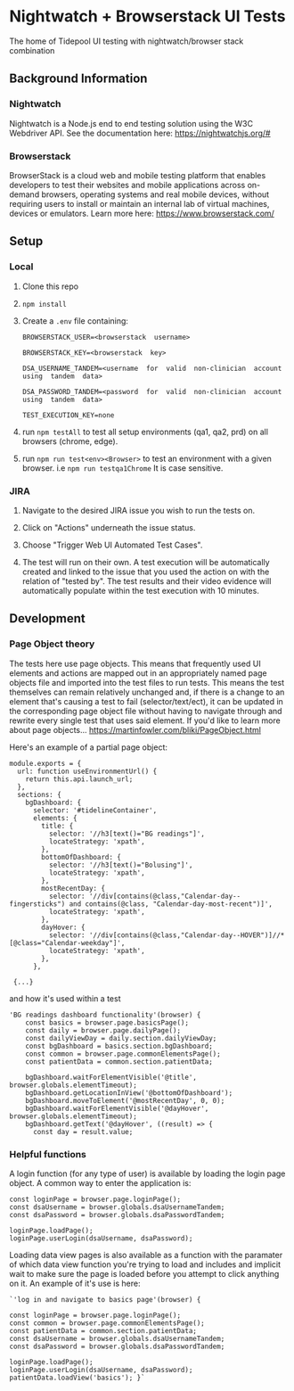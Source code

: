 
# Nightwatch + Browserstack UI Tests
The home of Tidepool UI testing with nightwatch/browser stack combination

## Background Information
### Nightwatch
Nightwatch is a Node.js end to end testing solution using the W3C Webdriver API. See the documentation here: https://nightwatchjs.org/#

### Browserstack
BrowserStack is a cloud web and mobile testing platform that enables developers to test their websites and mobile applications across on-demand browsers, operating systems and real mobile devices, without requiring users to install or maintain an internal lab of virtual machines, devices or emulators. Learn more here: https://www.browserstack.com/

## Setup
### Local

 1. Clone this repo

 2.  `npm install`

 3. Create a `.env` file containing:
 
    ```
    BROWSERSTACK_USER=<browserstack  username>
    
    BROWSERSTACK_KEY=<browserstack  key>
    
    DSA_USERNAME_TANDEM=<username  for  valid  non-clinician  account  using  tandem  data>
    
    DSA_PASSWORD_TANDEM=<password  for  valid  non-clinician  account  using  tandem  data>
    
    TEST_EXECUTION_KEY=none
    ```

4. run `npm testAll` to test all setup environments (qa1, qa2, prd) on all browsers (chrome, edge).

5. run `npm run test<env><Browser>` to test an environment with a given browser. i.e `npm run testqa1Chrome` It is case sensitive.

  

### JIRA
1. Navigate to the desired JIRA issue you wish to run the tests on.

2. Click on "Actions" underneath the issue status.

3. Choose "Trigger Web UI Automated Test Cases".

4. The test will run on their own. A test execution will be automatically created and linked to the issue that you used the action on with the relation of "tested by". The test results and their video evidence will automatically populate within the test execution with 10 minutes.

  

## Development
### Page Object theory
The tests here use page objects. This means that frequently used UI elements and actions are mapped out in an appropriately named page objects file and imported into the test files to run tests. This means the test themselves can remain relatively unchanged and, if there is a change to an element that's causing a test to fail (selector/text/ect), it can be updated in the corresponding page object file without having to navigate through and rewrite every single test that uses said element. If you'd like to learn more about page objects... https://martinfowler.com/bliki/PageObject.html

Here's an example of a partial page object:
```
module.exports = {
  url: function useEnvironmentUrl() {
    return this.api.launch_url;
  },
  sections: {
    bgDashboard: {
      selector: '#tidelineContainer',
      elements: {
        title: {
          selector: '//h3[text()="BG readings"]',
          locateStrategy: 'xpath',
        },
        bottomOfDashboard: {
          selector: '//h3[text()="Bolusing"]',
          locateStrategy: 'xpath',
        },
        mostRecentDay: {
          selector: '//div[contains(@class,"Calendar-day--fingersticks") and contains(@class, "Calendar-day-most-recent")]',
          locateStrategy: 'xpath',
        },
        dayHover: {
          selector: '//div[contains(@class,"Calendar-day--HOVER")]//*[@class="Calendar-weekday"]',
          locateStrategy: 'xpath',
        },
      },
   
 {...}
```
and how it's used within a test
```
'BG readings dashboard functionality'(browser) {
    const basics = browser.page.basicsPage();
    const daily = browser.page.dailyPage();
    const dailyViewDay = daily.section.dailyViewDay;
    const bgDashboard = basics.section.bgDashboard;
    const common = browser.page.commonElementsPage();
    const patientData = common.section.patientData;
    
    bgDashboard.waitForElementVisible('@title', browser.globals.elementTimeout);
    bgDashboard.getLocationInView('@bottomOfDashboard');
    bgDashboard.moveToElement('@mostRecentDay', 0, 0);
    bgDashboard.waitForElementVisible('@dayHover', browser.globals.elementTimeout);
    bgDashboard.getText('@dayHover', ((result) => {
      const day = result.value;
```
### Helpful functions
A login function (for any type of user) is available by loading the login page object. A common way to enter the application is:

```
const loginPage = browser.page.loginPage();
const dsaUsername = browser.globals.dsaUsernameTandem;
const dsaPassword = browser.globals.dsaPasswordTandem;

loginPage.loadPage();
loginPage.userLogin(dsaUsername, dsaPassword);
```
  

Loading data view pages is also available as a function with the paramater of which data view function you're trying to load and includes and implicit wait to make sure the page is loaded before you attempt to click anything on it. An example of it's use is here:
```
`'log in and navigate to basics page'(browser) {

const loginPage = browser.page.loginPage();
const common = browser.page.commonElementsPage();
const patientData = common.section.patientData;
const dsaUsername = browser.globals.dsaUsernameTandem;
const dsaPassword = browser.globals.dsaPasswordTandem;

loginPage.loadPage();
loginPage.userLogin(dsaUsername, dsaPassword);
patientData.loadView('basics'); }`
```